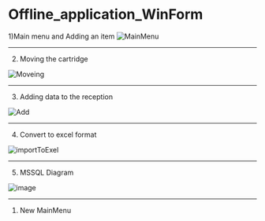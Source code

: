 # Offline_application_WinForm
1)Main menu and Adding an item
![MainMenu](https://user-images.githubusercontent.com/70452790/219870458-d6ee05ad-8ffc-48c7-b3fc-1122d5f6c6f8.png)
_________________________________________________________________________________________________________________________________________________________________________
2) Moving the cartridge

![Moveing](https://user-images.githubusercontent.com/70452790/219870508-e5985ac7-2592-4d5e-8bd7-12a978ad55f2.png)
_________________________________________________________________________________________________________________________________________________________________________

3) Adding data to the reception

![Add](https://user-images.githubusercontent.com/70452790/219870533-14ef9172-e144-4242-97a2-8a2b5ab58582.png)
_________________________________________________________________________________________________________________________________________________________________________

4) Convert to excel format

![importToExel](https://user-images.githubusercontent.com/70452790/219870566-2a38dbbd-3e82-4db1-b14e-5ef4b0464d4c.png)
_________________________________________________________________________________________________________________________________________________________________________
5) MSSQL Diagram

![image](https://user-images.githubusercontent.com/70452790/219870009-aec43a9e-fe94-44fe-acc6-33e1c4562b55.png)

_________________________________________________________________________________________________________________________________________________________________________
1) New MainMenu

